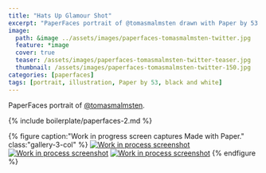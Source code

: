 ```yaml
---
title: "Hats Up Glamour Shot"
excerpt: "PaperFaces portrait of @tomasmalmsten drawn with Paper by 53 on an iPad."
image: 
  path: &image ../assets/images/paperfaces-tomasmalmsten-twitter.jpg 
  feature: *image
  cover: true
  teaser: /assets/images/paperfaces-tomasmalmsten-twitter-teaser.jpg
  thumbnail: /assets/images/paperfaces-tomasmalmsten-twitter-150.jpg
categories: [paperfaces]
tags: [portrait, illustration, Paper by 53, black and white]
---
```


PaperFaces portrait of [@tomasmalmsten](https://twitter.com/tomasmalmsten).

{% include boilerplate/paperfaces-2.md %}

{% figure caption:"Work in progress screen captures Made with Paper." class:"gallery-3-col" %}
[![Work in process screenshot](/assets/images/paperfaces-tomasmalmsten-process-1-600.jpg)](/assets/images/paperfaces-tomasmalmsten-process-1-lg.jpg) [![Work in process screenshot](/assets/images/paperfaces-tomasmalmsten-process-2-600.jpg)](/assets/images/paperfaces-tomasmalmsten-process-2-lg.jpg) [![Work in process screenshot](/assets/images/paperfaces-tomasmalmsten-process-3-600.jpg)](/assets/images/paperfaces-tomasmalmsten-process-3-lg.jpg)
{% endfigure %}
